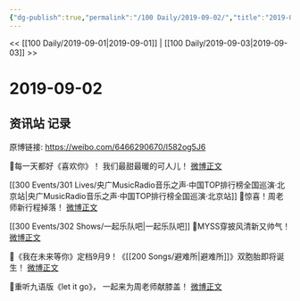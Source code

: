 ```yaml
---
{"dg-publish":true,"permalink":"/100 Daily/2019-09-02/","title":"2019-09-02","created":"2023-03-28T15:07:03.094+08:00","updated":"2023-03-28T15:08:48.223+08:00"}
---
```



<< [[100 Daily/2019-09-01\|2019-09-01]] | [[100 Daily/2019-09-03\|2019-09-03]] >>

# 2019-09-02

## 资讯站 记录

原博链接: https://weibo.com/6466290670/I582og5J6

💠每一天都好《喜欢你》！
我们最甜最暖的可人儿！
[微博正文](https://m.weibo.cn/6466290670/4411989209980805)

[[300 Events/301 Lives/央广MusicRadio音乐之声·中国TOP排行榜全国巡演·北京站\|央广MusicRadio音乐之声·中国TOP排行榜全国巡演·北京站]]
💠惊喜！周老师新行程掉落！
[微博正文](https://m.weibo.cn/6466290670/4412051088465690)

[[300 Events/302 Shows/一起乐队吧\|一起乐队吧]]
💠MYSS穿披风清新又帅气！
[微博正文](https://m.weibo.cn/6466290670/4412180059097347)

💠《我在未来等你》定档9月9！《[[200 Songs/避难所\|避难所]]》双胞胎即将诞生！
[微博正文](https://m.weibo.cn/6466290670/4412205153474416)

💠重听九语版《let it go》，
一起来为周老师献膝盖！
[微博正文](https://m.weibo.cn/6466290670/4412209025180540)
